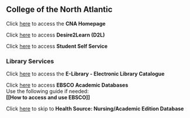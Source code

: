 

## College of the North Atlantic

Click [here](https://www.cna.nl.ca) to access the **CNA Homepage**

Click [here](https://d2l.cna.nl.ca/) to access **Desire2Learn (D2L)**

Click [here](https://ps-web1.cna.nl.ca/psp/CSPROD/?cmd=login) to access **Student Self Service**

### Library Services

Click [here](http://sirsi.cna.nl.ca/uhtbin/cgisirsi.exe/?ps=smO2lWTVxb/BV/X/60/502/X) to access the **E-Library - Electronic Library Catalogue**

Click [here](https://www.cna.nl.ca/secure/library-services.aspx) to access **EBSCO Academic Databases**<br>
Use the following guide if needed: <br>
**[[How to access and use EBSCO]]**

Click [here](https://web.s.ebscohost.com/ehost/search/basic?vid=0&sid=a046df67-a1c4-4ccf-9389-6429179ce232%40redis) to skip to **Health Source: Nursing/Academic Edition Database**



